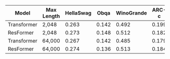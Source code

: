| Model | Max Length | HellaSwag | Obqa | WinoGrande | ARC-c | ARC-e | PIQA | Avg. |
| --- | --- | --- | --- | --- | --- | --- | --- | --- |
| Transformer | 2,048 | 0.263 | 0.142 | 0.492 | 0.199 | 0.331 | 0.572 | 0.333 |
| ResFormer | 2,048 | 0.273 | 0.148 | 0.512 | 0.182 | 0.414 | 0.604 | 0.355 |
| Transformer | 64,000 | 0.267 | 0.142 | 0.485 | 0.179 | 0.322 | 0.570 | 0.328 |
| ResFormer | 64,000 | 0.274 | 0.136 | 0.513 | 0.184 | 0.407 | 0.588 | 0.350 |
